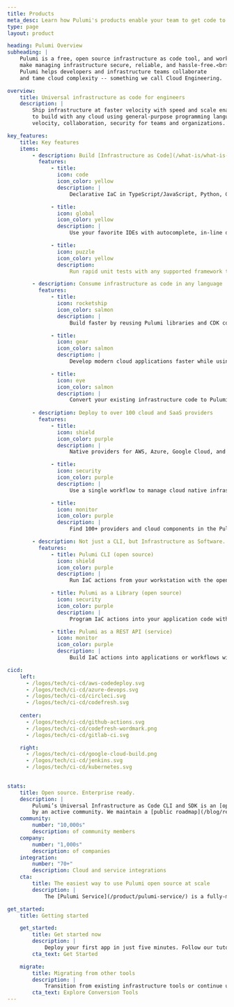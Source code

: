 ```yaml
---
title: Products
meta_desc: Learn how Pulumi's products enable your team to get code to any cloud productively, securely, and reliably, using your favorite languages.
type: page
layout: product

heading: Pulumi Overview
subheading: |
    Pulumi is a free, open source infrastructure as code tool, and works best with the Pulumi Service to
    make managing infrastructure secure, reliable, and hassle-free.<br><br>
    Pulumi helps developers and infrastructure teams collaborate
    and tame cloud complexity -- something we call Cloud Engineering.

overview:
    title: Universal infrastructure as code for engineers 
    description: |
        Ship infrastructure at faster velocity with speed and scale enabled by software engineering and an API-first approach. Pulumi open source enables engineers
        to build with any cloud using general-purpose programming languages instead of proprietary languages. It’s backed by an enterprise-grade SaaS that increases
        velocity, collaboration, security for teams and organizations.

key_features:
    title: Key features
    items:
        - description: Build [Infrastructure as Code](/what-is/what-is-infrastructure-as-code/) in familiar languages
          features:
              - title:
                icon: code
                icon_color: yellow
                description: |
                    Declarative IaC in TypeScript/JavaScript, Python, Go, C#, Java, and YAML. Deep runtime integrations and no proprietary frameworks.

              - title:
                icon: global
                icon_color: yellow
                description: |
                    Use your favorite IDEs with autocomplete, in-line documentation, and a natural development experience.

              - title:
                icon: puzzle
                icon_color: yellow
                description:
                    Run rapid unit tests with any supported framework to validate your infrastructure code before deployment.

        - description: Consume infrastructure as code in any language
          features:
              - title:
                icon: rocketship
                icon_color: salmon
                description: |
                    Build faster by reusing Pulumi libraries and CDK constructs, and create your own libraries as multi-language Pulumi Packages.

              - title:
                icon: gear
                icon_color: salmon
                description: |
                    Develop modern cloud applications faster while using well-architected best practices with the Crosswalk for AWS library.

              - title:
                icon: eye
                icon_color: salmon
                description: |
                    Convert your existing infrastructure code to Pulumi (TF, ARM, CFN, K8s, CRD, Helm) and import existing resources into Pulumi code.
     
        - description: Deploy to over 100 cloud and SaaS providers
          features:
              - title: 
                icon: shield
                icon_color: purple
                description: |
                    Native providers for AWS, Azure, Google Cloud, and Kubernetes have 100% API coverage and same-day updates for new features.

              - title: 
                icon: security
                icon_color: purple
                description: |
                    Use a single workflow to manage cloud native infrastructure like Kubernetes, Helm, CRDs, GitOps, and more.

              - title: 
                icon: monitor
                icon_color: purple
                description: |
                    Find 100+ providers and cloud components in the Pulumi Registry. Bridge any existing Terraform provider to Pulumi.

        - description: Not just a CLI, but Infrastructure as Software.
          features:
              - title: Pulumi CLI (open source)
                icon: shield
                icon_color: purple
                description: |
                    Run IaC actions from your workstation with the open source command line interface.

              - title: Pulumi as a Library (open source)
                icon: security
                icon_color: purple
                description: |
                    Program IaC actions into your application code with the open source Automation API library.

              - title: Pulumi as a REST API (service)
                icon: monitor
                icon_color: purple
                description: |
                    Build IaC actions into applications or workflows with the Pulumi Deployments API service.

cicd:
    left:
      - /logos/tech/ci-cd/aws-codedeploy.svg
      - /logos/tech/ci-cd/azure-devops.svg
      - /logos/tech/ci-cd/circleci.svg
      - /logos/tech/ci-cd/codefresh.svg
      
    center:
      - /logos/tech/ci-cd/github-actions.svg
      - /logos/tech/ci-cd/codefresh-wordmark.png
      - /logos/tech/ci-cd/gitlab-ci.svg

    right:
      - /logos/tech/ci-cd/google-cloud-build.png
      - /logos/tech/ci-cd/jenkins.svg
      - /logos/tech/ci-cd/kubernetes.svg
      

stats:
    title: Open source. Enterprise ready.
    description: |
        Pulumi’s Universal Infrastructure as Code CLI and SDK is an [open-source project](https://github.com/pulumi/) that’s supported
        by an active community. We maintain a [public roadmap](/blog/relaunching-pulumis-public-roadmap/) and welcome feedback and contributions.
    community:
        number: "10,000s"
        description: of community members
    company:
        number: "1,000s"
        description: of companies
    integration:
        number: "70+"
        description: Cloud and service integrations
    cta:
        title: The easiest way to use Pulumi open source at scale
        description: |
            The [Pulumi Service](/product/pulumi-service/) is a fully-managed service for the open-source CLI and SDK. It enables you and your team to focus on building, deploying, and managing cloud applications with your favorite languages and software engineering.

get_started:
    title: Getting started

    get_started:
        title: Get started now
        description: |
            Deploy your first app in just five minutes. Follow our tutorials for AWS, Azure, GCP, Kubernetes, and more.
        cta_text: Get Started

    migrate:
        title: Migrating from other tools
        description: |
            Transition from existing infrastructure tools or continue using both. Pulumi has converter tools for Terraform, AWS CloudFormation, Azure Resource Manager, and Kubernetes. 
        cta_text: Explore Conversion Tools
---
```

